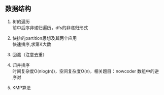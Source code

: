## 数据结构1. 树的遍历  前中后序非递归遍历，dfs的非递归形式2. 快排的partition思想及其两个应用  快速排序,求第K大数3. 回溯（注意去重）  4. 归并排序  时间复杂度O(nlog(n))，空间复杂度O(n)，相关题目：nowcoder 数组中的逆序对5. KMP算法